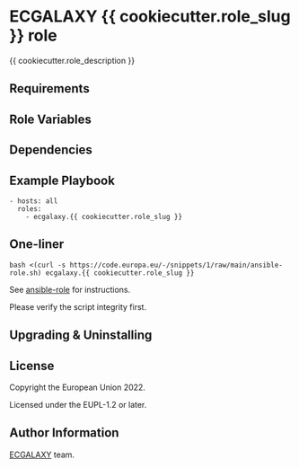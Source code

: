 ECGALAXY {{ cookiecutter.role_slug }} role
========

{{ cookiecutter.role_description }}

Requirements
------------



Role Variables
--------------



Dependencies
------------



Example Playbook
----------------

    - hosts: all
      roles:
        - ecgalaxy.{{ cookiecutter.role_slug }}

One-liner
---------

    bash <(curl -s https://code.europa.eu/-/snippets/1/raw/main/ansible-role.sh) ecgalaxy.{{ cookiecutter.role_slug }}

See [ansible-role](https://code.europa.eu/-/snippets/1) for instructions.

Please verify the script integrity first.

Upgrading & Uninstalling
------------------------



License
-------

Copyright the European Union 2022.

Licensed under the EUPL-1.2 or later.

Author Information
------------------

[ECGALAXY](https://code.europa.eu/groups/ecgalaxy/-/wikis/home) team.
